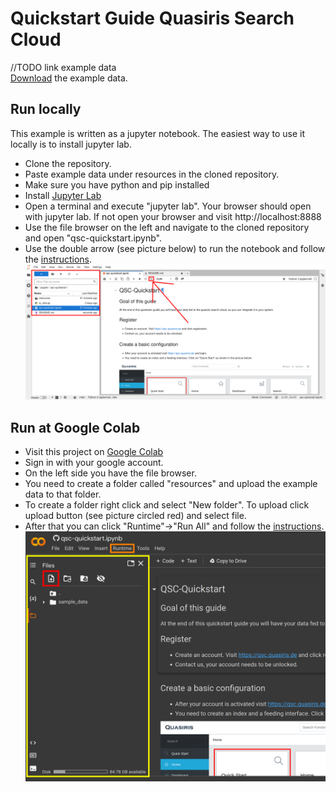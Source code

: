 # Quickstart Guide Quasiris Search Cloud

//TODO link example data<br>
[Download]() the example data.

## Run locally
This example is written as a jupyter notebook. The easiest way to use it locally is to install jupyter lab.<br>
- Clone the repository.
- Paste example data under resources in the cloned repository.
- Make sure you have python and pip installed
- Install [Jupyter Lab](https://jupyterlab.readthedocs.io/en/stable/getting_started/installation.html)
- Open a terminal and execute "jupyter lab". Your browser should open with jupyter lab. If not open your browser and visit http://localhost:8888
- Use the file browser on the left and navigate to the cloned repository and open "qsc-quickstart.ipynb".
- Use the double arrow (see picture below) to run the notebook and follow the [instructions](qsc-quickstart.ipynb).
![Run Notebook](resources/pictures/qsc_run_notebook.png)

## Run at Google Colab
- Visit this project on [Google Colab](https://colab.research.google.com/github/quasiris/qsc-quickstart/blob/main/qsc-quickstart.ipynb)
- Sign in with your google account.
- On the left side you have the file browser.
- You need to create a folder called "resources" and upload the example data to that folder.
- To create a folder right click and select "New folder". To upload click upload button (see picture circled red) and select file.
- After that you can click "Runtime"->"Run All" and follow the [instructions](qsc-quickstart.ipynb).
![File Browser](resources/pictures/google_colab_overview.png)
